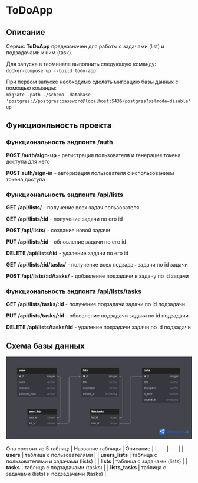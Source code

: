 # ToDoApp

## Описание
Сервис **ToDoApp** предназначен для работы с задачами (list) и подзадачами к ним (task).

Для запуска в терминале выполнить следующую команду:  
`docker-compose up --build todo-app`

При первом запуске необходимо сделать миграцию базы данных с помощью команды:  
`migrate -path ./schema -database 'postgres://postgres:password@localhost:5436/postgres?sslmode=disable' up`

## Функционльность проекта
### Функциональность эндпонта /auth

**POST /auth/sign-up** - регистрация пользователя и генерация токена доступа для него

**POST auth/sign-in** - авторизация пользователя с использованием токена доступа 

### Функциональность эндпонта /api/lists

**GET /api/lists/** - получение всех задач пользователя

**GET /api/lists/:id** - получение задачи по его id

**POST /api/lists/** - создание новой задачи

**PUT /api/lists/:id** - обновление задачи по его id

**DELETE /api/lists/:id** - удаление задачи по его id

**GET /api/lists/:id/tasks/** - получение всех подзадач задачи по id задачи

**POST /api/lists/:id/tasks/** -  добавление подзадачи в задачу по id задачи


### Функциональность эндпонта /api/lists/tasks

**GET /api/lists/tasks/:id** - получение подзадачи задачи по id подзадачи

**PUT /api/lists/tasks/:id** - обновление подзадачи задачи по id подзадачи

**DELETE /api/lists/tasks/:id** - удаление подзадачи задачи по id подзадачи


## Схема базы данных

![todoapp_DB_scheme](todo_app_diagram.png)

Она состоит из 5 таблиц:
| Название таблицы | Описание |
| --- | --- |
| **users** | таблица с пользователями |
| **users_lists** | таблица с пользователями и задачами (lists) |
| **lists** | таблица с задачами (lists) |
| **tasks** | таблица с подзадачами (tasks) |
| **lists_tasks** | таблица с задачами (lists) и подзадачами (tasks) |
